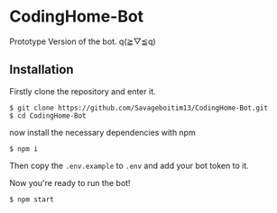 # CodingHome-Bot
Prototype Version of the bot. q(≧▽≦q)

## Installation
Firstly clone the repository and enter it.
```
$ git clone https://github.com/Savageboitim13/CodingHome-Bot.git
$ cd CodingHome-Bot
```
now install the necessary dependencies with npm
```
$ npm i
```

Then copy the `.env.example` to `.env` and add your bot token to it.

Now you're ready to run the bot!
```
$ npm start
```
